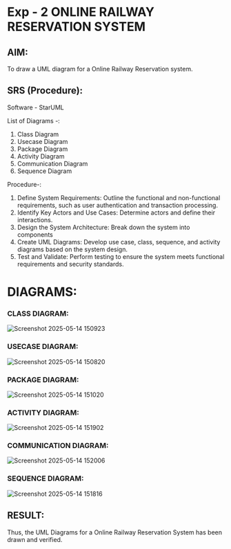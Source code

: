 
# Exp - 2 ONLINE RAILWAY RESERVATION SYSTEM

## AIM: 
To draw a UML diagram for a Online Railway Reservation system.

## SRS (Procedure):


Software - StarUML

List of Diagrams -:
1) Class Diagram
2) Usecase Diagram
3) Package Diagram
4) Activity Diagram
5) Communication Diagram
6) Sequence Diagram

Procedure-:
1. Define System Requirements: Outline the functional and non-functional requirements, such as user authentication and transaction processing.
2. Identify Key Actors and Use Cases: Determine actors and define their interactions.
3. Design the System Architecture: Break down the system into components
4. Create UML Diagrams: Develop use case, class, sequence, and activity diagrams based on the system design.
5. Test and Validate: Perform testing to ensure the system meets functional requirements and security standards.


# DIAGRAMS:
### CLASS DIAGRAM:

![Screenshot 2025-05-14 150923](https://github.com/user-attachments/assets/066509ac-44f5-434f-a8ce-b85b2f736c2f)



### USECASE DIAGRAM:

![Screenshot 2025-05-14 150820](https://github.com/user-attachments/assets/84826193-8f20-4338-baea-31523a51a5ab)



### PACKAGE DIAGRAM:

![Screenshot 2025-05-14 151020](https://github.com/user-attachments/assets/ef77c4fe-1ec9-44c8-9c84-e8efd742550f)



### ACTIVITY DIAGRAM:


![Screenshot 2025-05-14 151902](https://github.com/user-attachments/assets/14c70c0a-9d32-410b-a6ab-537d44195361)


### COMMUNICATION DIAGRAM:

![Screenshot 2025-05-14 152006](https://github.com/user-attachments/assets/e35f9ff9-164e-4083-b889-7377f908635a)



### SEQUENCE DIAGRAM:

![Screenshot 2025-05-14 151816](https://github.com/user-attachments/assets/1036a0b1-6b59-4ff7-be9a-0f57a258c33a)



## RESULT:
Thus, the UML Diagrams for a Online Railway Reservation System has been drawn and verified.


